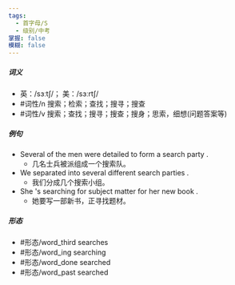 ```yaml
---
tags:
  - 首字母/S
  - 级别/中考
掌握: false
模糊: false
---
```

##### 词义
- 英：/sɜːtʃ/； 美：/sɜːrtʃ/
- #词性/n  搜索；检索；查找；搜寻；搜查
- #词性/v  搜索；查找；搜寻；搜查；搜身；思索，细想(问题答案等)
##### 例句
- Several of the men were detailed to form a search party .
	- 几名士兵被派组成一个搜索队。
- We separated into several different search parties .
	- 我们分成几个搜索小组。
- She 's searching for subject matter for her new book .
	- 她要写一部新书，正寻找题材。
##### 形态
- #形态/word_third searches
- #形态/word_ing searching
- #形态/word_done searched
- #形态/word_past searched

